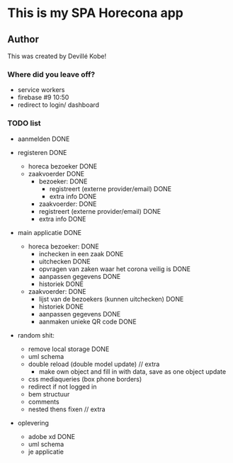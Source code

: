 # This is my SPA Horecona app

## Author
This was created by Devillé Kobe!

### Where did you leave off?
- service workers
- firebase #9 10:50
- redirect to login/ dashboard

### TODO list
- aanmelden DONE
- registeren DONE
	- horeca bezoeker DONE
	- zaakvoerder DONE
		- bezoeker: DONE
		    - registreert (externe provider/email) DONE
		    - extra info DONE
		- zaakvoerder: DONE
		- registreert (externe provider/email) DONE
		- extra info DONE

- main applicatie DONE
	- horeca bezoeker: DONE
		- inchecken in een zaak DONE
		- uitchecken DONE
		- opvragen van zaken waar het corona veilig is DONE
		- aanpassen gegevens DONE
		- historiek DONE
	- zaakvoerder: DONE
		- lijst van de bezoekers (kunnen uitchecken) DONE
		- historiek DONE
		- aanpassen gegevens DONE
		- aanmaken unieke QR code DONE

- random shit:
	- remove local storage DONE
	- uml schema
	- double reload (double model update) // extra
		- make own object and fill in with data, save as one object update
	- css mediaqueries (box phone borders)
	- redirect if not logged in
	- bem structuur
	- comments
	- nested thens fixen // extra

- oplevering
	- adobe xd DONE
	- uml schema
	- je applicatie